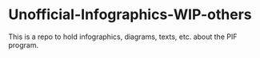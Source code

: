 Unofficial-Infographics-WIP-others
==================================

This is a repo to hold infographics, diagrams, texts, etc. about the PIF program.
